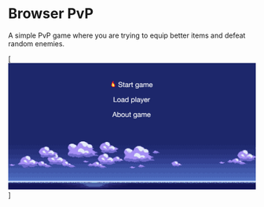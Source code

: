 # Browser PvP

A simple PvP game where you are trying to equip better items and defeat random enemies.

[![](https://raw.githubusercontent.com/gokhandemirhan/browserpvp/master/images/screenshot.png)]
